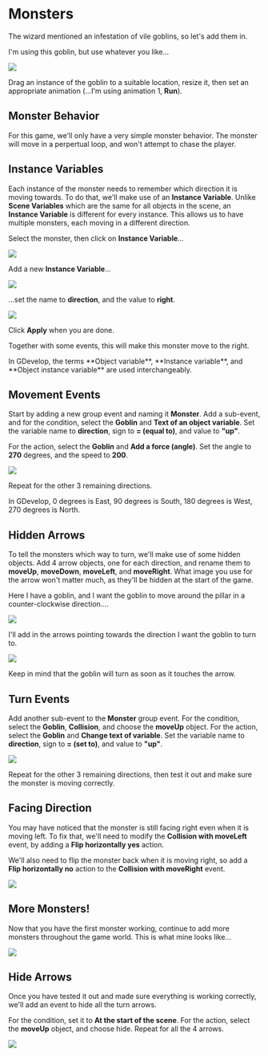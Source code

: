 # Monsters

The wizard mentioned an infestation of vile goblins, so let's add them in.

I'm using this goblin, but use whatever you like...

![](images/goblin.png)

Drag an instance of the goblin to a suitable location, resize it, then set an appropriate animation (...I'm using animation 1, **Run**).

## Monster Behavior

For this game, we'll only have a very simple monster behavior.
The monster will move in a perpertual loop, and won't attempt to chase the player.

## Instance Variables

Each instance of the monster needs to remember which direction it is moving towards.
To do that, we'll make use of an **Instance Variable**.
Unlike **Scene Variables** which are the same for all objects in the scene, an **Instance Variable** is different for every instance.
This allows us to have multiple monsters, each moving in a different direction.

Select the monster, then click on **Instance Variable**...

![](images/instanceVariable.png)

Add a new **Instance Variable**...

![](images/addInstanceVariable.png)

...set the name to **direction**, and the value to **right**.

![](images/setInstanceVariable.png)

Click **Apply** when you are done.

Together with some events, this will make this monster move to the right.

<div class="info" markdown="span">
In GDevelop, the terms **Object variable**, **Instance variable**, and **Object instance variable** are used interchangeably.
</div>

## Movement Events

Start by adding a new group event and naming it **Monster**.
Add a sub-event, and for the condition, select the **Goblin** and **Text of an object variable**.
Set the variable name to **direction**, sign to **= (equal to)**, and value to **"up"**.

For the action, select the **Goblin** and **Add a force (angle)**.
Set the angle to **270** degrees, and the speed to **200**.

![](images/goblinEvents1.png)

Repeat for the other 3 remaining directions.

<div class="info">
In GDevelop, 0 degrees is East, 90 degrees is South, 180 degrees is West, 270 degrees is North.
</div>

## Hidden Arrows

To tell the monsters which way to turn, we'll make use of some hidden objects.
Add 4 arrow objects, one for each direction, and rename them to **moveUp**, **moveDown**, **moveLeft**, and **moveRight**.
What image you use for the arrow won't matter much, as they'll be hidden at the start of the game.

Here I have a goblin, and I want the goblin to move around the pillar in a counter-clockwise direction....

![](images/goblinMovement1.png)

I'll add in the arrows pointing towards the direction I want the goblin to turn to.

![](images/goblinMovement2.png)

<div class="tip">
Keep in mind that the goblin will turn as soon as it touches the arrow.
</div>

## Turn Events

Add another sub-event to the **Monster** group event.
For the condition, select the **Goblin**, **Collision**, and choose the **moveUp** object.
For the action, select the **Goblin** and **Change text of variable**.
Set the variable name to **direction**, sign to **= (set to)**, and value to **"up"**.

![](images/goblinEvents2.png)

Repeat for the other 3 remaining directions, then test it out and make sure the monster is moving correctly.

## Facing Direction

You may have noticed that the monster is still facing right even when it is moving left.
To fix that, we'll need to modify the **Collision with moveLeft** event, by adding a **Flip horizontally yes** action.

We'll also need to flip the monster back when it is moving right, so add a **Flip horizontally no** action to the **Collision with moveRight** event.

![](images/flipGoblin.png)

## More Monsters!

Now that you have the first monster working, continue to add more monsters throughout the game world.
This is what mine looks like...

![](images/manyGoblins.png)

## Hide Arrows

Once you have tested it out and made sure everything is working correctly, we'll add an event to hide all the turn arrows.

For the condition, set it to **At the start of the scene**.
For the action, select the **moveUp** object, and choose hide.
Repeat for all the 4 arrows.

![](images/hideArrows.png)
